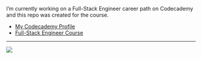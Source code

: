 I’m currently working on a Full-Stack Engineer career path on Codecademy and this repo was created for the course.<br>

- [My Codecademy Profile](https://codecademy.com/profiles/cernak)<br>
- [Full-Stack Engineer Course](https://www.codecademy.com/learn/paths/full-stack-engineer-career-path)

---

<img src='https://nickcernak.com/wp-content/uploads/2021/06/logo-white-n-footer.png'>


